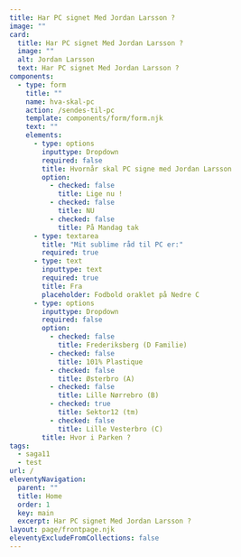 ```yaml
---
title: Har PC signet Med Jordan Larsson ?
image: ""
card:
  title: Har PC signet Med Jordan Larsson ?
  image: ""
  alt: Jordan Larsson
  text: Har PC signet Med Jordan Larsson ?
components:
  - type: form
    title: ""
    name: hva-skal-pc
    action: /sendes-til-pc
    template: components/form/form.njk
    text: ""
    elements:
      - type: options
        inputtype: Dropdown
        required: false
        title: Hvornår skal PC signe med Jordan Larsson
        option:
          - checked: false
            title: Lige nu !
          - checked: false
            title: NU
          - checked: false
            title: På Mandag tak
      - type: textarea
        title: "Mit sublime råd til PC er:"
        required: true
      - type: text
        inputtype: text
        required: true
        title: Fra
        placeholder: Fodbold oraklet på Nedre C
      - type: options
        inputtype: Dropdown
        required: false
        option:
          - checked: false
            title: Frederiksberg (D Familie)
          - checked: false
            title: 101% Plastique
          - checked: false
            title: Østerbro (A)
          - checked: false
            title: Lille Nørrebro (B)
          - checked: true
            title: Sektor12 (tm)
          - checked: false
            title: Lille Vesterbro (C)
        title: Hvor i Parken ?
tags:
  - saga11
  - test
url: /
eleventyNavigation:
  parent: ""
  title: Home
  order: 1
  key: main
  excerpt: Har PC signet Med Jordan Larsson ?
layout: page/frontpage.njk
eleventyExcludeFromCollections: false
---
```

